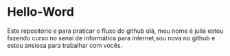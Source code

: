 # Hello-Word
Este repositório e para praticar o fluxo do github 
olá, meu nome é julia estou fazendo curso no senai de informática para internet,sou nova no github e estou ansiosa para trabalhar com vocês.

